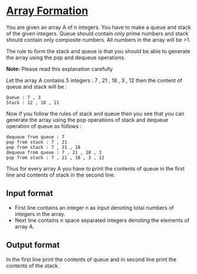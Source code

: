 # [Array Formation][link]

You are given an array A of n integers. You have to make a queue and stack of the given integers. Queue should contain only prime numbers and stack should contain only composite numbers. All numbers in the array will be >1.

The rule to form the stack and queue is that you should be able to generate the array using the pop and dequeue operations.

**Note:** Please read this explanation carefully

Let the array A contains 5 integers : 7 , 21 , 18 , 3 , 12 then the content of queue and stack will be :

    Queue : 7 , 3
    Stack : 12 , 18 , 21

Now if you follow the rules of stack and queue then you see that you can generate the array using the pop operations of stack and dequeue operation of queue as follows :

    dequeue from queue : 7
    pop from stack : 7 , 21
    pop from stack : 7 , 21 , 18
    dequeue from queue : 7 , 21 , 18 , 3
    pop from stack : 7 , 21 , 18 , 3 , 12

Thus for every array A you have to print the contents of queue in the first line and contents of stack in the second line.

## Input format

- First line contains an integer n as input denoting total numbers of integers in the array.
- Next line contains n space separated integers denoting the elements of array A.

## Output format

In the first line print the contents of queue and in second line print the contents of the stack.

[link]: https://www.hackerearth.com/practice/data-structures/stacks/basics-of-stacks/practice-problems/algorithm/circular-list-8e1319c9/
